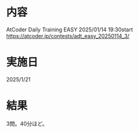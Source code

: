 # 内容
AtCoder Daily Training EASY 2025/01/14 19:30start
https://atcoder.jp/contests/adt_easy_20250114_3/

# 実施日
2025/1/21

# 結果

3問。40分ほど。
